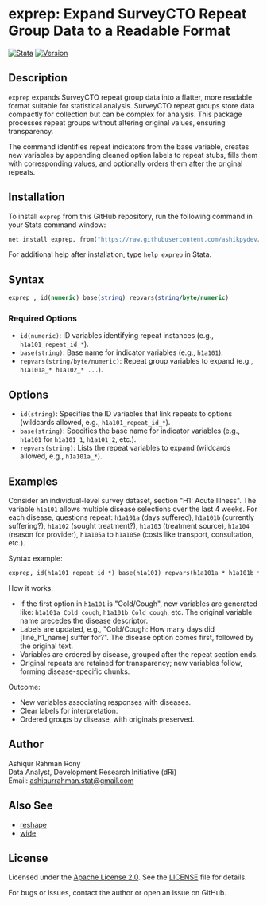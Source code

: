 # exprep: Expand SurveyCTO Repeat Group Data to a Readable Format

[![Stata](https://img.shields.io/badge/Stata-17-blue.svg)](https://www.stata.com/)
[![Version](https://img.shields.io/badge/version-1.0-green.svg)](https://github.com/ashikpydev/exprep)

## Description

`exprep` expands SurveyCTO repeat group data into a flatter, more readable format suitable for statistical analysis. SurveyCTO repeat groups store data compactly for collection but can be complex for analysis. This package processes repeat groups without altering original values, ensuring transparency.

The command identifies repeat indicators from the base variable, creates new variables by appending cleaned option labels to repeat stubs, fills them with corresponding values, and optionally orders them after the original repeats.

## Installation

To install `exprep` from this GitHub repository, run the following command in your Stata command window:

```stata
net install exprep, from("https://raw.githubusercontent.com/ashikpydev/exprep/main")
```

For additional help after installation, type `help exprep` in Stata.

## Syntax

```stata
exprep , id(numeric) base(string) repvars(string/byte/numeric)
```

### Required Options
- `id(numeric)`: ID variables identifying repeat instances (e.g., `h1a101_repeat_id_*`).
- `base(string)`: Base name for indicator variables (e.g., `h1a101`).
- `repvars(string/byte/numeric)`: Repeat group variables to expand (e.g., `h1a101a_* h1a102_* ...`).

## Options

- `id(string)`: Specifies the ID variables that link repeats to options (wildcards allowed, e.g., `h1a101_repeat_id_*`).
- `base(string)`: Specifies the base name for indicator variables (e.g., `h1a101` for `h1a101_1`, `h1a101_2`, etc.).
- `repvars(string)`: Lists the repeat variables to expand (wildcards allowed, e.g., `h1a101a_*`).

## Examples

Consider an individual-level survey dataset, section "H1: Acute Illness". The variable `h1a101` allows multiple disease selections over the last 4 weeks. For each disease, questions repeat: `h1a101a` (days suffered), `h1a101b` (currently suffering?), `h1a102` (sought treatment?), `h1a103` (treatment source), `h1a104` (reason for provider), `h1a105a` to `h1a105e` (costs like transport, consultation, etc.).

Syntax example:

```stata
exprep, id(h1a101_repeat_id_*) base(h1a101) repvars(h1a101a_* h1a101b_* h1a102_* h1a103_* h1a103oth_* h1a104_* h1a104oth_* h1a105a_* h1a105b_* h1a105c_* h1a105d_* h1a105e_*)
```

How it works:

- If the first option in `h1a101` is "Cold/Cough", new variables are generated like: `h1a101a_Cold_cough`, `h1a101b_Cold_cough`, etc. The original variable name precedes the disease descriptor.
- Labels are updated, e.g., "Cold/Cough: How many days did [line_h1_name] suffer for?". The disease option comes first, followed by the original text.
- Variables are ordered by disease, grouped after the repeat section ends.
- Original repeats are retained for transparency; new variables follow, forming disease-specific chunks.

Outcome:

- New variables associating responses with diseases.
- Clear labels for interpretation.
- Ordered groups by disease, with originals preserved.

## Author

Ashiqur Rahman Rony  
Data Analyst, Development Research Initiative (dRi)  
Email: [ashiqurrahman.stat@gmail.com](mailto:ashiqurrahman.stat@gmail.com)

## Also See

- [reshape](https://www.stata.com/help.cgi?reshape)
- [wide](https://www.stata.com/help.cgi?wide)

## License

Licensed under the [Apache License 2.0](https://www.apache.org/licenses/LICENSE-2.0). See the [LICENSE](LICENSE) file for details.

For bugs or issues, contact the author or open an issue on GitHub.
